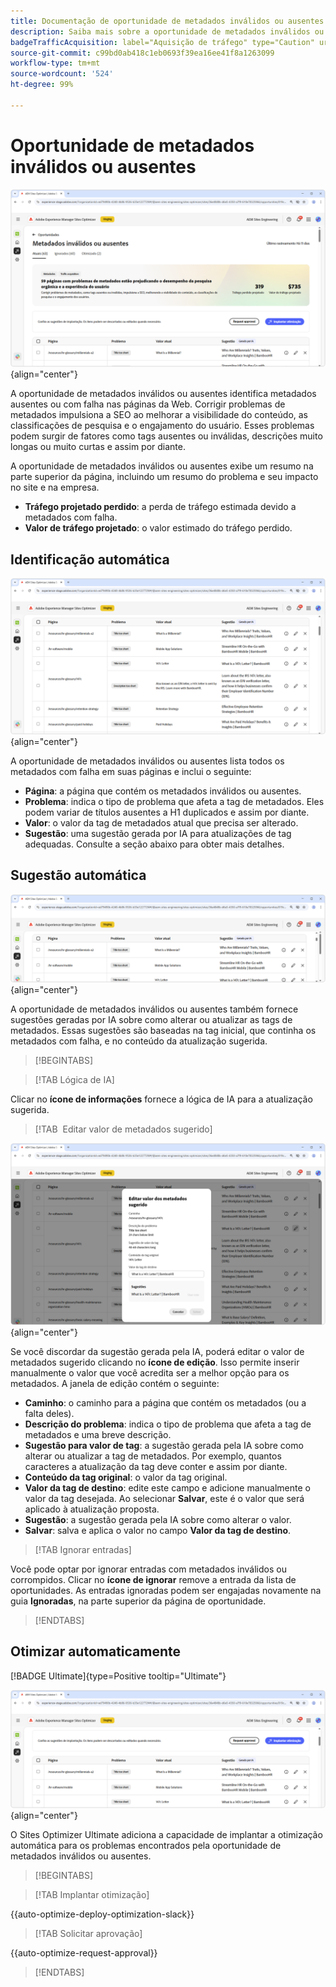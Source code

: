 ```yaml
---
title: Documentação de oportunidade de metadados inválidos ou ausentes
description: Saiba mais sobre a oportunidade de metadados inválidos ou ausentes e como usá-la para melhorar a aquisição de tráfego.
badgeTrafficAcquisition: label="Aquisição de tráfego" type="Caution" url="../../opportunity-types/traffic-acquisition.md" tooltip="Aquisição de tráfego"
source-git-commit: c99bd0ab418c1eb0693f39ea16ee41f8a1263099
workflow-type: tm+mt
source-wordcount: '524'
ht-degree: 99%

---
```



# Oportunidade de metadados inválidos ou ausentes

![Oportunidade de metadados inválidos ou ausentes](./assets/missing-or-invalid-metadata/hero.png){align="center"}

A oportunidade de metadados inválidos ou ausentes identifica metadados ausentes ou com falha nas páginas da Web. Corrigir problemas de metadados impulsiona a SEO ao melhorar a visibilidade do conteúdo, as classificações de pesquisa e o engajamento do usuário. Esses problemas podem surgir de fatores como tags ausentes ou inválidas, descrições muito longas ou muito curtas e assim por diante.

A oportunidade de metadados inválidos ou ausentes exibe um resumo na parte superior da página, incluindo um resumo do problema e seu impacto no site e na empresa.

* **Tráfego projetado perdido**: a perda de tráfego estimada devido a metadados com falha.
* **Valor de tráfego projetado**: o valor estimado do tráfego perdido.

## Identificação automática

![Identificar automaticamente metadados inválidos ou ausentes](./assets/missing-or-invalid-metadata/auto-identify.png){align="center"}

A oportunidade de metadados inválidos ou ausentes lista todos os metadados com falha em suas páginas e inclui o seguinte:

* **Página**: a página que contém os metadados inválidos ou ausentes.
* **Problema**: indica o tipo de problema que afeta a tag de metadados. Eles podem variar de títulos ausentes a H1 duplicados e assim por diante.
* **Valor**: o valor da tag de metadados atual que precisa ser alterado.
* **Sugestão**: uma sugestão gerada por IA para atualizações de tag adequadas. Consulte a seção abaixo para obter mais detalhes.

## Sugestão automática

![Sugestão automática de metadados inválidos ou ausentes](./assets/missing-or-invalid-metadata/auto-suggest.png){align="center"}

A oportunidade de metadados inválidos ou ausentes também fornece sugestões geradas por IA sobre como alterar ou atualizar as tags de metadados. Essas sugestões são baseadas na tag inicial, que continha os metadados com falha, e no conteúdo da atualização sugerida.

>[!BEGINTABS]

>[!TAB Lógica de IA]

Clicar no **ícone de informações** fornece a lógica de IA para a atualização sugerida.

>[!TAB  Editar valor de metadados sugerido]

![Editar metadados inválidos ou ausentes sugeridos](./assets/missing-or-invalid-metadata/edit-suggested-metadata-value.png){align="center"}

Se você discordar da sugestão gerada pela IA, poderá editar o valor de metadados sugerido clicando no **ícone de edição**. Isso permite inserir manualmente o valor que você acredita ser a melhor opção para os metadados. A janela de edição contém o seguinte:

* **Caminho**: o caminho para a página que contém os metadados (ou a falta deles).
* **Descrição do problema**: indica o tipo de problema que afeta a tag de metadados e uma breve descrição.
* **Sugestão para valor de tag**: a sugestão gerada pela IA sobre como alterar ou atualizar a tag de metadados. Por exemplo, quantos caracteres a atualização da tag deve conter e assim por diante.
* **Conteúdo da tag original**: o valor da tag original.
* **Valor da tag de destino**: edite este campo e adicione manualmente o valor da tag desejada. Ao selecionar **Salvar**, este é o valor que será aplicado à atualização proposta.
* **Sugestão**: a sugestão gerada pela IA sobre como alterar o valor.
* **Salvar**: salva e aplica o valor no campo **Valor da tag de destino**.

>[!TAB Ignorar entradas]

Você pode optar por ignorar entradas com metadados inválidos ou corrompidos. Clicar no **ícone de ignorar** remove a entrada da lista de oportunidades. As entradas ignoradas podem ser engajadas novamente na guia **Ignoradas**, na parte superior da página de oportunidade.

>[!ENDTABS]

## Otimizar automaticamente

[!BADGE Ultimate]{type=Positive tooltip="Ultimate"}

![Otimizar automaticamente metadados inválidos ou ausentes sugeridos](./assets/missing-or-invalid-metadata/auto-optimize.png){align="center"}

O Sites Optimizer Ultimate adiciona a capacidade de implantar a otimização automática para os problemas encontrados pela oportunidade de metadados inválidos ou ausentes. <!--- TBD-need more in-depth and opportunity specific information here. What does the auto-optimization do?-->

>[!BEGINTABS]

>[!TAB Implantar otimização]

{{auto-optimize-deploy-optimization-slack}}

>[!TAB Solicitar aprovação]

{{auto-optimize-request-approval}}

>[!ENDTABS]
